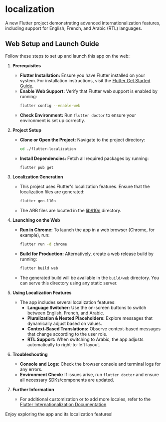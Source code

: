 # localization

A new Flutter project demonstrating advanced internationalization features, including support for English, French, and Arabic (RTL) languages.

## Web Setup and Launch Guide

Follow these steps to set up and launch this app on the web:

1. **Prerequisites**
   - **Flutter Installation:** Ensure you have Flutter installed on your system. For installation instructions, visit the [Flutter Get Started Guide](https://flutter.dev/docs/get-started/install).
   - **Enable Web Support:** Verify that Flutter web support is enabled by running:
     ```bash
     flutter config --enable-web
     ```
   - **Check Environment:** Run `flutter doctor` to ensure your environment is set up correctly.

2. **Project Setup**
   - **Clone or Open the Project:** Navigate to the project directory:
     ```bash
     cd ./flutter-localization
     ```
   - **Install Dependencies:** Fetch all required packages by running:
     ```bash
     flutter pub get
     ```

3. **Localization Generation**
   - This project uses Flutter's localization features. Ensure that the localization files are generated:
     ```bash
     flutter gen-l10n
     ```
   - The ARB files are located in the [lib/l10n](lib/l10n) directory.

4. **Launching on the Web**
   - **Run in Chrome:** To launch the app in a web browser (Chrome, for example), run:
     ```bash
     flutter run -d chrome
     ```
   - **Build for Production:** Alternatively, create a web release build by running:
     ```bash
     flutter build web
     ```
   - The generated build will be available in the `build/web` directory. You can serve this directory using any static server.

5. **Using Localization Features**
   - The app includes several localization features:
     - **Language Switcher:** Use the on-screen buttons to switch between English, French, and Arabic.
     - **Pluralization & Nested Placeholders:** Explore messages that dynamically adjust based on values.
     - **Context-Based Translations:** Observe context-based messages that change according to the user role.
     - **RTL Support:** When switching to Arabic, the app adjusts automatically to right-to-left layout.

6. **Troubleshooting**
   - **Console and Logs:** Check the browser console and terminal logs for any errors.
   - **Environment Check:** If issues arise, run `flutter doctor` and ensure all necessary SDKs/components are updated.

7. **Further Information**
   - For additional customization or to add more locales, refer to the [Flutter Internationalization Documentation](https://flutter.dev/docs/development/accessibility-and-localization/internationalization).

Enjoy exploring the app and its localization features!